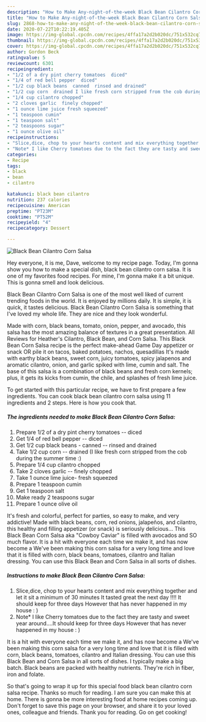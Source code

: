 ```yaml
---
description: "How to Make Any-night-of-the-week Black Bean Cilantro Corn Salsa"
title: "How to Make Any-night-of-the-week Black Bean Cilantro Corn Salsa"
slug: 2868-how-to-make-any-night-of-the-week-black-bean-cilantro-corn-salsa
date: 2020-07-22T10:22:19.405Z
image: https://img-global.cpcdn.com/recipes/4ffa17a2d2b020dc/751x532cq70/black-bean-cilantro-corn-salsa-recipe-main-photo.jpg
thumbnail: https://img-global.cpcdn.com/recipes/4ffa17a2d2b020dc/751x532cq70/black-bean-cilantro-corn-salsa-recipe-main-photo.jpg
cover: https://img-global.cpcdn.com/recipes/4ffa17a2d2b020dc/751x532cq70/black-bean-cilantro-corn-salsa-recipe-main-photo.jpg
author: Gordon Beck
ratingvalue: 5
reviewcount: 6301
recipeingredient:
- "1/2 of a dry pint cherry tomatoes  diced"
- "1/4 of red bell pepper  diced"
- "1/2 cup black beans  canned  rinsed and drained"
- "1/2 cup corn  drained I like fresh corn stripped from the cob during the summer time "
- "1/4 cup cilantro chopped"
- "2 cloves garlic  finely chopped"
- "1 ounce lime juice fresh squeezed"
- "1 teaspoon cumin"
- "1 teaspoon salt"
- "2 teaspoons sugar"
- "1 ounce olive oil"
recipeinstructions:
- "Slice,dice, chop to your hearts content and mix everything together and let it sit a minimum of 30 minutes It tasted great the next day !!!! It should keep for three days However that has never happened in my house : )"
- "Note* I like Cherry tomatoes due to the fact they are tasty and sweet year around....It should keep for three days However that has never happened in my house : )"
categories:
- Recipe
tags:
- black
- bean
- cilantro

katakunci: black bean cilantro 
nutrition: 237 calories
recipecuisine: American
preptime: "PT23M"
cooktime: "PT52M"
recipeyield: "4"
recipecategory: Dessert

---
```



![Black Bean Cilantro Corn Salsa](https://img-global.cpcdn.com/recipes/4ffa17a2d2b020dc/751x532cq70/black-bean-cilantro-corn-salsa-recipe-main-photo.jpg)

Hey everyone, it is me, Dave, welcome to my recipe page. Today, I'm gonna show you how to make a special dish, black bean cilantro corn salsa. It is one of my favorites food recipes. For mine, I'm gonna make it a bit unique. This is gonna smell and look delicious.

Black Bean Cilantro Corn Salsa is one of the most well liked of current trending foods in the world. It is enjoyed by millions daily. It is simple, it is quick, it tastes delicious. Black Bean Cilantro Corn Salsa is something that I've loved my whole life. They are nice and they look wonderful.

Made with corn, black beans, tomato, onion, pepper, and avocado, this salsa has the most amazing balance of textures in a great presentation. All Reviews for Heather&#39;s Cilantro, Black Bean, and Corn Salsa. This Black Bean Corn Salsa recipe is the perfect make-ahead Game Day appetizer or snack OR pile it on tacos, baked potatoes, nachos, quesadillas It&#39;s made with earthy black beans, sweet corn, juicy tomatoes, spicy jalapenos and aromatic cilantro, onion, and garlic spiked with lime, cumin and salt. The base of this salsa is a combination of black beans and fresh corn kernels; plus, it gets its kicks from cumin, the chile, and splashes of fresh lime juice.


To get started with this particular recipe, we have to first prepare a few ingredients. You can cook black bean cilantro corn salsa using 11 ingredients and 2 steps. Here is how you cook that.

<!--inarticleads1-->

##### The ingredients needed to make Black Bean Cilantro Corn Salsa:

1. Prepare 1/2 of a dry pint cherry tomatoes -- diced
1. Get 1/4 of red bell pepper -- diced
1. Get 1/2 cup black beans - canned -- rinsed and drained
1. Take 1/2 cup corn -- drained (I like fresh corn stripped from the cob during the summer time :)
1. Prepare 1/4 cup cilantro chopped
1. Take 2 cloves garlic -- finely chopped
1. Take 1 ounce lime juice- fresh squeezed
1. Prepare 1 teaspoon cumin
1. Get 1 teaspoon salt
1. Make ready 2 teaspoons sugar
1. Prepare 1 ounce olive oil


It&#39;s fresh and colorful, perfect for parties, so easy to make, and very addictive! Made with black beans, corn, red onions, jalapeños, and cilantro, this healthy and filling appetizer (or snack) is seriously delicious… This Black Bean Corn Salsa aka &#34;Cowboy Caviar&#34; is filled with avocados and SO much flavor. It is a hit with everyone each time we make it, and has now become a We&#39;ve been making this corn salsa for a very long time and love that it is filled with corn, black beans, tomatoes, cilantro and Italian dressing. You can use this Black Bean and Corn Salsa in all sorts of dishes. 

<!--inarticleads2-->

##### Instructions to make Black Bean Cilantro Corn Salsa:

1. Slice,dice, chop to your hearts content and mix everything together and let it sit a minimum of 30 minutes It tasted great the next day !!!! It should keep for three days However that has never happened in my house : )
1. Note* I like Cherry tomatoes due to the fact they are tasty and sweet year around....It should keep for three days However that has never happened in my house : )


It is a hit with everyone each time we make it, and has now become a We&#39;ve been making this corn salsa for a very long time and love that it is filled with corn, black beans, tomatoes, cilantro and Italian dressing. You can use this Black Bean and Corn Salsa in all sorts of dishes. I typically make a big batch. Black beans are packed with healthy nutrients. They&#39;re rich in fiber, iron and folate. 

So that's going to wrap it up for this special food black bean cilantro corn salsa recipe. Thanks so much for reading. I am sure you can make this at home. There is gonna be more interesting food at home recipes coming up. Don't forget to save this page on your browser, and share it to your loved ones, colleague and friends. Thank you for reading. Go on get cooking!
